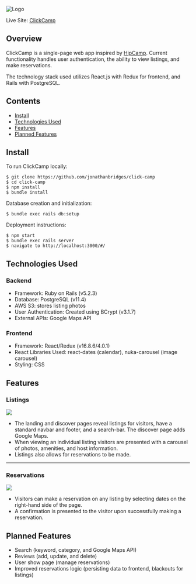 ![Logo](https://app-name-seeds.s3-us-west-1.amazonaws.com/clickcamp-text.png)

Live Site: [ClickCamp](https://click-camp.herokuapp.com/)

## Overview
ClickCamp is a single-page web app inspired by [HipCamp](https://www.hipcamp.com/). Current functionality handles user authentication, the ability to view listings, and make reservations.

The technology stack used utilizes React.js with Redux for frontend, and Rails with PostgreSQL.
## Contents
* [Install](#install)
* [Technologies Used](#technologies-used)
* [Features](#features)
* [Planned Features](#planned-features)

## Install
To run ClickCamp locally:
```
$ git clone https://github.com/jonathanbridges/click-camp
$ cd click-camp
$ npm install
$ bundle install
```

Database creation and initialization:
```
$ bundle exec rails db:setup
```

Deployment instructions:
```
$ npm start
$ bundle exec rails server
$ navigate to http://localhost:3000/#/
```
## Technologies Used
### Backend
* Framework: Ruby on Rails (v5.2.3)
* Database: PostgreSQL (v11.4)
* AWS S3: stores listing photos
* User Authentication: Created using BCrypt (v3.1.7)
* External APIs: Google Maps API

### Frontend
* Framework: React/Redux (v16.8.6/4.0.1)
* React Libraries Used: react-dates (calendar), nuka-carousel (image carousel)
* Styling: CSS

## Features
### Listings
<img src="./app/assets/images/Listings.gif" align="center"/>

* The landing and discover pages reveal listings for visitors, have a standard navbar and footer, and a search-bar. The discover page adds Google Maps.
* When viewing an individual listing visitors are presented with a carousel of photos, amenities, and host information.
* Listings also allows for reservations to be made.
---
### Reservations
<img src="./app/assets/images/Reservations.gif" align="center"/>

* Visitors can make a reservation on any listing by selecting dates on the right-hand side of the page.
* A confirmation is presented to the visitor upon successfully making a reservation.
## Planned Features

* Search (keyword, category, and Google Maps API) 
* Reviews (add, update, and delete)
* User show page (manage reservations)
* Improved reservations logic (persisting data to frontend, blackouts for listings)
